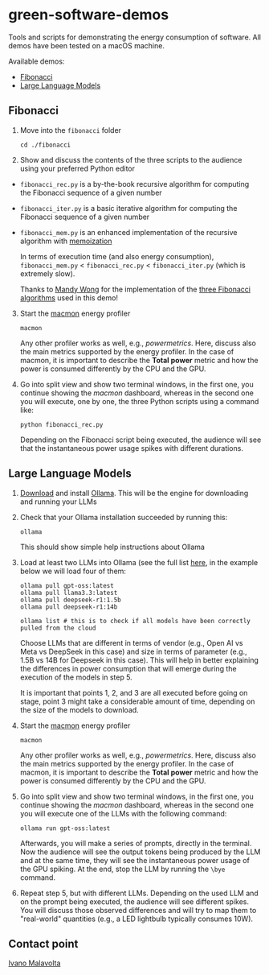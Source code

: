 # green-software-demos
Tools and scripts for demonstrating the energy consumption of software.
All demos have been tested on a macOS machine.

Available demos:
- [Fibonacci](#fibonacci)
- [Large Language Models](#large-language-models)

## Fibonacci

1. Move into the `fibonacci` folder 
   ```
   cd ./fibonacci
   ```

2. Show and discuss the contents of the three scripts to the audience using your preferred Python editor
  - `fibonacci_rec.py` is a by-the-book recursive algorithm for computing the Fibonacci sequence of a given number  
  - `fibonacci_iter.py` is a basic iterative algorithm for computing the Fibonacci sequence of a given number
  - `fibonacci_mem.py` is an enhanced implementation of the recursive algorithm with [memoization](https://en.wikipedia.org/wiki/Memoization)

    In terms of execution time (and also energy consumption), `fibonacci_mem.py` < `fibonacci_rec.py` < `fibonacci_iter.py` (which is extremely slow).

    Thanks to [Mandy Wong](https://github.com/mandymay138) for the implementation of the [three Fibonacci algorithms]((https://realpython.com/fibonacci-sequence-python/)) used in this demo! 

3. Start the [macmon](https://github.com/vladkens/macmon) energy profiler
   ```
   macmon
   ```
   Any other profiler works as well, e.g., _powermetrics_.
   Here, discuss also the main metrics supported by the energy profiler. In the case of macmon, it is important to describe the __Total power__ metric and how the power is consumed differently by the CPU and the GPU.  

4. Go into split view and show two terminal windows, in the first one, you continue showing the _macmon_ dashboard, whereas in the second one you will execute, one by one, the three Python scripts using a command like:
   ```
   python fibonacci_rec.py
   ```
   Depending on the Fibonacci script being executed, the audience will see that the instantaneous power usage spikes with different durations.

## Large Language Models

1. [Download](https://ollama.com/download/) and install [Ollama](https://ollama.com/). This will be the engine for downloading and running your LLMs

2. Check that your Ollama installation succeeded by running this:
   ```
   ollama
   ```
   This should show simple help instructions about Ollama

3. Load at least two LLMs into Ollama (see the full list [here](https://ollama.com/models), in the example below we will load four of them:
   ```
   ollama pull gpt-oss:latest
   ollama pull llama3.3:latest
   ollama pull deepseek-r1:1.5b
   ollama pull deepseek-r1:14b

   ollama list # this is to check if all models have been correctly pulled from the cloud
   ```
   Choose LLMs that are different in terms of vendor (e.g., Open AI vs Meta vs DeepSeek in this case) and size in terms of parameter (e.g., 1.5B vs 14B for Deepseek in this case). This will help in better explaining the differences in power consumption that will emerge during the execution of the models in step 5.

   It is important that points 1, 2, and 3 are all executed before going on stage, point 3 might take a considerable amount of time, depending on the size of the models to download.

4. Start the [macmon](https://github.com/vladkens/macmon) energy profiler
   ```
   macmon
   ```
   Any other profiler works as well, e.g., _powermetrics_.
   Here, discuss also the main metrics supported by the energy profiler. In the case of macmon, it is important to describe the __Total power__ metric and how the power is consumed differently by the CPU and the GPU.  

5. Go into split view and show two terminal windows, in the first one, you continue showing the _macmon_ dashboard, whereas in the second one you will execute one of the LLMs with the following command:
   ```
   ollama run gpt-oss:latest
   ```
   Afterwards, you will make a series of prompts, directly in the terminal. Now the audience will see the output tokens being produced by the LLM and at the same time, they will see the instantaneous power usage of the GPU spiking.
   At the end, stop the LLM by running the `\bye` command.
   
6. Repeat step 5, but with different LLMs. Depending on the used LLM and on the prompt being executed, the audience will see different spikes. You will discuss those observed differences and will try to map them to "real-world" quantities (e.g., a LED lightbulb typically consumes 10W).
      

## Contact point
[Ivano Malavolta](https://www.ivanomalavolta.com)
